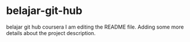 # belajar-git-hub
belajar git hub coursera
I am editing the README file. Adding some more details about the project description.
